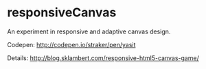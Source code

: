 responsiveCanvas
================

An experiment in responsive and adaptive canvas design.

Codepen: http://codepen.io/straker/pen/yasit

Details: http://blog.sklambert.com/responsive-html5-canvas-game/
